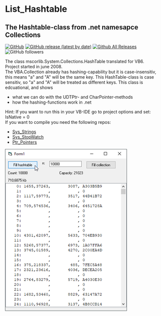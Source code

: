 # List_Hashtable  
## The Hashtable-class from .net namesapce Collections  
  
[![GitHub](https://img.shields.io/github/license/OlimilO1402/List_Hashtable?style=plastic)](https://github.com/OlimilO1402/List_Hashtable/blob/master/LICENSE) 
[![GitHub release (latest by date)](https://img.shields.io/github/v/release/OlimilO1402/List_Hashtable?style=plastic)](https://github.com/OlimilO1402/List_Hashtable/releases/latest)
[![Github All Releases](https://img.shields.io/github/downloads/OlimilO1402/List_Hashtable/total.svg)](https://github.com/OlimilO1402/List_Hashtable/releases/download/v2023.3.5/ListHashtable_v2023.3.5.zip)
![GitHub followers](https://img.shields.io/github/followers/OlimilO1402?style=social)

The class mscorlib.System.Collections.HashTable translated for VB6. Project started in june 2008.  
The VBA.Collection already has hashing-capability but it is case-insensitiv, this means "a" and "A" will be the same key.
This HashTable-class is case sensitiv, so "a" and "A" will be treated as different keys.
This class is edcuational, and shows 
* what we can do with the UDTPtr- and CharPointer-methods
* how the hashing-functions work in .net
  
Hint: If you want to run this in your VB-IDE go to project options and set: IsNative = 0  
If you want to compile you need the following repos:  
* [Sys_Strings](https://github.com/OlimilO1402/Sys_Strings)
* [Sys_StopWatch](https://github.com/OlimilO1402/Sys_StopWatch)
* [Ptr_Pointers](https://github.com/OlimilO1402/Ptr_Pointers)
  
![ListHashtable Image](Resources/ListHashtable.png "ListHashtable Image")
